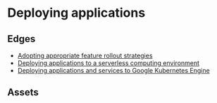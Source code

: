 # Deploying applications

## Edges
- [Adopting appropriate feature rollout strategies](3.1_adopting_appropriate_feature_rollout_strategies)
- [Deploying applications to a serverless computing environment](3.2_deploying_applications_to_a_serverless_computing_environment)
- [Deploying applications and services to Google Kubernetes Engine](3.3_deploying_applications_and_services_to_google_kubernetes_engine)

## Assets
